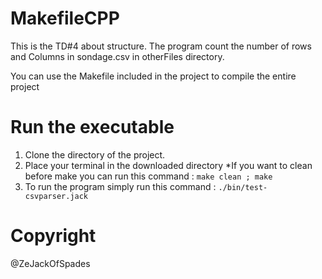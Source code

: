 # MakefileCPP

This is the TD#4 about structure.
The program count the number of rows and Columns in sondage.csv in otherFiles directory.

You can use the Makefile included in the project to compile the entire project

# Run the executable

1. Clone the directory of the project.
2. Place your terminal in the downloaded directory
*If you want to clean before make you can run this command : `make clean ; make`
3. To run the program simply run this command : `./bin/test-csvparser.jack`  

# Copyright 
@ZeJackOfSpades